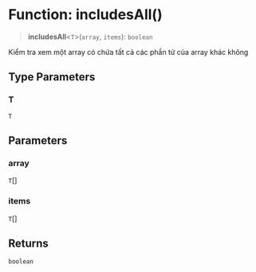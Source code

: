 # Function: includesAll()

> **includesAll**\<`T`\>(`array`, `items`): `boolean`

Kiểm tra xem một array có chứa tất cả các phần tử của array khác không

## Type Parameters

### T

`T`

## Parameters

### array

`T`[]

### items

`T`[]

## Returns

`boolean`
